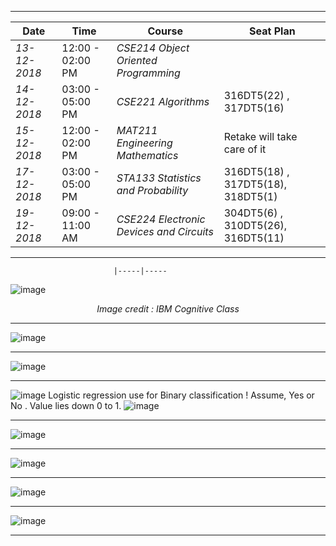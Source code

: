 ***

| Date            | Time              |Course                                  |Seat Plan
| ------          | -----             | -----                                  |-----
| *13-12-2018*  |  12:00 - 02:00 PM | *CSE214 Object Oriented Programming*   | 
| *14-12-2018*  |  03:00 - 05:00 PM | *CSE221 Algorithms*                 | 316DT5(22) , 317DT5(16)
| *15-12-2018*  |  12:00 - 02:00 PM | *MAT211 Engineering Mathematics*        |  Retake will take care of it
|  *17-12-2018* |  03:00 - 05:00 PM | *STA133 Statistics and Probability*     |316DT5(18) , 317DT5(18), 318DT5(1)
| *19-12-2018*  |  09:00 - 11:00 AM | *CSE224 Electronic Devices and Circuits* |304DT5(6) , 310DT5(26), 316DT5(11)

***
                           |-----|-----


![image](https://user-images.githubusercontent.com/35966401/49700090-5ae7a780-fc04-11e8-922b-2ced8c7a5564.png)<p align='center'> *Image credit : IBM Cognitive Class* </p>
***
![image](https://user-images.githubusercontent.com/35966401/49700287-d64a5880-fc06-11e8-88a9-6fe59a465e9b.png)
***
![image](https://user-images.githubusercontent.com/35966401/49700338-84560280-fc07-11e8-8473-cd9d192bab4a.png)
***
![image](https://user-images.githubusercontent.com/35966401/49803874-4843ae80-fd7b-11e8-8ebe-5949cff5cfb4.png)
Logistic regression use for Binary classification ! Assume, Yes or No . Value lies down 0 to 1. 
![image](https://user-images.githubusercontent.com/35966401/49804053-cbfd9b00-fd7b-11e8-826c-a8834122c880.png)
***
![image](https://user-images.githubusercontent.com/35966401/49804119-f3ecfe80-fd7b-11e8-8ad8-c135c22d6a66.png)
***
![image](https://user-images.githubusercontent.com/35966401/49804190-2565ca00-fd7c-11e8-80d3-6d54c4dbbf2e.png)
***
![image](https://user-images.githubusercontent.com/35966401/49807721-fe5fc600-fd84-11e8-9cd6-d7ff4d298c98.png)
***
![image](https://user-images.githubusercontent.com/35966401/49809521-500a4f80-fd89-11e8-94ae-233bdf1fdb76.png)
***



